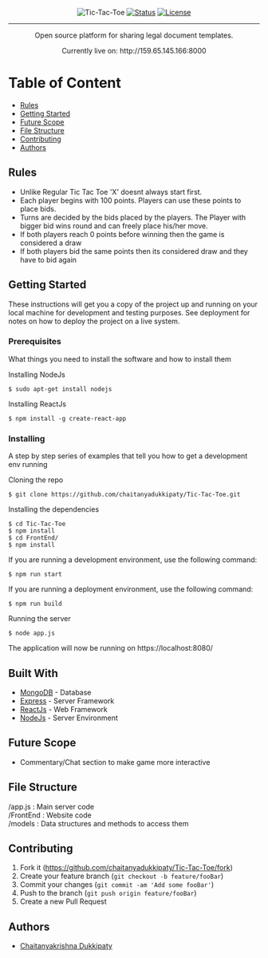 <div align="center">

  ![Tic-Tac-Toe](https://imgur.com/kXrYcQr)
  [![Status](https://img.shields.io/badge/status-active-green.svg)]()
  [![License](https://img.shields.io/badge/license-GNU-blue.svg)](LICENSE.md)

</div>

---

<p align="center">Open source platform for sharing legal document templates.</p>
<p align="center">Currently live on: http://159.65.145.166:8000</p>

# Table of Content
+ [Rules](#description)
+ [Getting Started](#getting_started)
+ [Future Scope](#future_scope)
+ [File Structure](#file_structure)
+ [Contributing](#contributing)
+ [Authors](#authors)

## Rules<a name="description"></a>
+ Unlike Regular Tic Tac Toe 'X' doesnt always start first.
+ Each player begins with 100 points. Players can use these points to place bids.
+ Turns are decided by the bids placed by the players. The Player with bigger bid wins round and can freely place his/her move.
+ If both players reach 0 points before winning then the game is considered a draw
+ If both players bid the same points then its considered draw and they have to bid again

## Getting Started<a name="getting_started"></a>

These instructions will get you a copy of the project up and running on your local machine for development and testing purposes. See deployment for notes on how to deploy the project on a live system.

### Prerequisites

What things you need to install the software and how to install them

Installing NodeJs
```
$ sudo apt-get install nodejs
```
Installing ReactJs
```
$ npm install -g create-react-app
```
### Installing

A step by step series of examples that tell you how to get a development env running

Cloning the repo
```
$ git clone https://github.com/chaitanyadukkipaty/Tic-Tac-Toe.git
```
Installing the dependencies
```
$ cd Tic-Tac-Toe
$ npm install
$ cd FrontEnd/
$ npm install
```
If you are running a development environment, use the following command:
```
$ npm run start 
```
If you are running a deployment environment, use the following command:
```
$ npm run build
```

Running the server
```
$ node app.js
```
The application will now be running on https://localhost:8080/

## Built With<a name="built_with"></a>
+ [MongoDB](https://www.mongodb.com/) - Database
+ [Express](https://expressjs.com/) - Server Framework
+ [ReactJs](https://reactjs.org/) - Web Framework
+ [NodeJs](https://nodejs.org/en/) - Server Environment


## Future Scope<a name="future_scope"></a>
+ Commentary/Chat section to make game more interactive

## File Structure <a name="file_structure"></a>
/app.js  : Main server code <br>
/FrontEnd  : Website code <br>
/models     : Data structures and methods to access them <br>

## Contributing<a name="contributing"></a>

1. Fork it (<https://github.com/chaitanyadukkipaty/Tic-Tac-Toe/fork>)
2. Create your feature branch (`git checkout -b feature/fooBar`)
3. Commit your changes (`git commit -am 'Add some fooBar'`)
4. Push to the branch (`git push origin feature/fooBar`)
5. Create a new Pull Request

## Authors<a name="authors"></a>
+ [Chaitanyakrishna Dukkipaty](https://github/chaitanyadukkipaty) <br>
